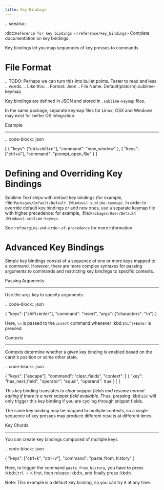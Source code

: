 ```yaml
---
title: Key Bindings
---
```


.. seealso::

   :doc:`Reference for key bindings </reference/key_bindings>`
      Complete documentation on key bindings.

Key bindings let you
map sequences of key presses to commands.


File Format
===========

.. TODO: Perhaps we can turn this into bullet points. Faster to read and less
..       words.
..       Like this:
..          Format: Json
..          File Name: Default(platorm).sublime-keymap

Key bindings are defined in JSON
and stored in ``.sublime-keymap`` files.

In the same package, separate keymap files
for Linux, OSX and Windows
may exist for better OS integration.


Example
*******

.. code-block:: json

   [
      { "keys": ["ctrl+shift+n"], "command": "new_window" },
      { "keys": ["ctrl+o"], "command": "prompt_open_file" }
   ]


Defining and Overriding Key Bindings
====================================

Sublime Text ships with default key bindings
(for example, :file:`Packages/Default/Default (Windows).sublime-keymap)`.
In order to override default key bindings
or add new ones,
use a separate keymap file
with higher precedence:
for example, :file:`Packages/User/Default (Windows).sublime-keymap`.

See :ref:`merging-and-order-of-precedence`
for more information.


Advanced Key Bindings
=====================

Simple key bindings consist
of a sequence of one or more keys mapped to a command.
However, there are more complex syntaxes
for passing arguments to commands and
restricting key bindings to specific contexts.


Passing Arguments
*****************

Use the ``args`` key
to specify arguments:

.. code-block:: json

   { "keys": ["shift+enter"], "command": "insert", "args": {"characters": "\n"} }

Here, ``\n`` is passed to the ``insert`` command
whenever :kbd:`Shift+Enter` is pressed.


Contexts
********

Contexts determine
whether a given key binding is enabled
based on the caret's position
or some other state.

.. code-block:: json

   { "keys": ["escape"], "command": "clear_fields", "context":
      [
         { "key": "has_next_field", "operator": "equal", "operand": true }
      ]
   }

This key binding translates to
*clear snippet fields and resume normal editing
if there is a next snippet field available*.
Thus, pressing :kbd:`ESC` will only
trigger this key binding
if you are cycling through snippet fields.

The same key binding
may be mapped to multiple contexts,
so a single sequence of key presses
may produce different results
at different times.


Key Chords
**********

You can create key bindings
composed of multiple keys.

.. code-block:: json

   { "keys": ["ctrl+k", "ctrl+v"], "command": "paste_from_history" }

Here, to trigger the command ``paste_from_history``,
you have to press :kbd:`Ctrl + K` first,
then release :kbd:`K`,
and finally press :kbd:`V`.

Note: This example is a default key binding,
so you can try it at any time.
